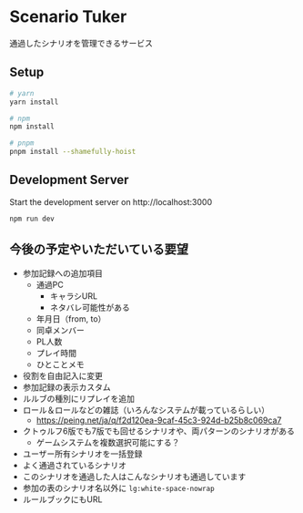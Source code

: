 # Scenario Tuker

通過したシナリオを管理できるサービス

## Setup

```bash
# yarn
yarn install

# npm
npm install

# pnpm
pnpm install --shamefully-hoist
```

## Development Server

Start the development server on http://localhost:3000

```bash
npm run dev
```

## 今後の予定やいただいている要望

* 参加記録への追加項目
  * 通過PC
    * キャラシURL
    * ネタバレ可能性がある
  * 年月日（from, to）
  * 同卓メンバー
  * PL人数
  * プレイ時間
  * ひとことメモ
* 役割を自由記入に変更
* 参加記録の表示カスタム
* ルルブの種別にリプレイを追加
* ロール＆ロールなどの雑誌（いろんなシステムが載っているらしい）
  * https://peing.net/ja/q/f2d120ea-9caf-45c3-924d-b25b8c069ca7
* クトゥルフ6版でも7版でも回せるシナリオや、両パターンのシナリオがある
  * ゲームシステムを複数選択可能にする？
* ユーザー所有シナリオを一括登録
* よく通過されているシナリオ
* このシナリオを通過した人はこんなシナリオも通過しています
* 参加の表のシナリオ名以外に `lg:white-space-nowrap`
* ルールブックにもURL